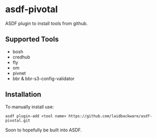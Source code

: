 # asdf-pivotal
ASDF plugin to install tools from github.

## Supported Tools
- bosh
- credhub
- fly
- om
- pivnet
- bbr & bbr-s3-config-validator

## Installation
To manually install use:
```
asdf plugin-add <tool name> https://github.com/laidbackware/asdf-pivotal.git
```
Soon to hopefully be built into ASDF.
